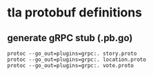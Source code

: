 # tla protobuf definitions

## generate gRPC stub (.pb.go)
```
protoc --go_out=plugins=grpc:. story.proto
protoc --go_out=plugins=grpc:. location.proto
protoc --go_out=plugins=grpc:. vote.proto
```
